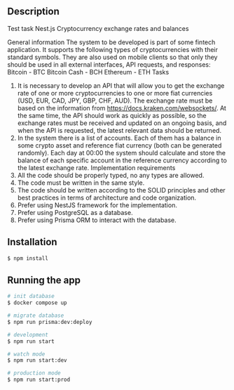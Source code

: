
## Description

Test task Nest.js Cryptocurrency exchange rates and balances

General information
The system to be developed is part of some fintech application. It supports the following
types of cryptocurrencies with their standard symbols. They are also used on mobile
clients so that only they should be used in all external interfaces, API requests, and
responses: Bitcoin - BTC
Bitcoin Cash - BCH
Ethereum - ETH
Tasks
1. It is necessary to develop an API that will allow you to get the exchange rate of one
   or more cryptocurrencies to one or more fiat currencies (USD, EUR, CAD, JPY,
   GBP, CHF, AUD). The exchange rate must be based on the information from
   https://docs.kraken.com/websockets/. At the same time, the API should work as
   quickly as possible, so the exchange rates must be received and updated on an
   ongoing basis, and when the API is requested, the latest relevant data should be
   returned.
2. In the system there is a list of accounts. Each of them has a balance in some
   crypto asset and reference fiat currency (both can be generated randomly). Each
   day at 00:00 the system should calculate and store the balance of each specific
   account in the reference currency according to the latest exchange rate.
   Implementation requirements
1. All the code should be properly typed, no any types are allowed.
2. The code must be written in the same style.
3. The code should be written according to the SOLID principles and other best
   practices in terms of architecture and code organization.
4. Prefer using NestJS framework for the implementation.
5. Prefer using PostgreSQL as a database.
6. Prefer using Prisma ORM to interact with the database.
## Installation

```bash
$ npm install
```

## Running the app

```bash
# init database
$ docker compose up

# migrate database
$ npm run prisma:dev:deploy

# development
$ npm run start

# watch mode
$ npm run start:dev

# production mode
$ npm run start:prod
```
